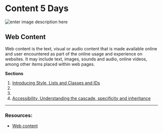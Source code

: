 # Content 5 Days

![enter image description here](https://www.asioso.com/blogs/articles/Blogreihe%20Content-Marketing/content-marketing-symbols.png)

## Web Content

Web content is the text, visual or audio content that is made available online and user encountered as part of the online usage and experience on websites. It may include text, images, sounds and audio, online videos, among other items placed within web pages.


**Sections**

1.  [Introducing Style, Lists and Classes and IDs](https://github.com/FBWE22-E08/UIB-Lessons/tree/main/2-Content/1-Introducing%20Style%2C%20Lists%20and%20Classes%20and%20IDs) 
2.  []() 
3.  []() 
4.  [Accessibility, Understanding the cascade, specificity and inheritance](https://github.com/FBWE22-E08/UIB-Lessons/tree/main/2-Content/5-accessibility%2C%20Understanding%20the%20cascade%2C%20specificity%20and%20inheritance) 

---

### Resources:

- [Web content](https://en.wikipedia.org/wiki/Web_content)



